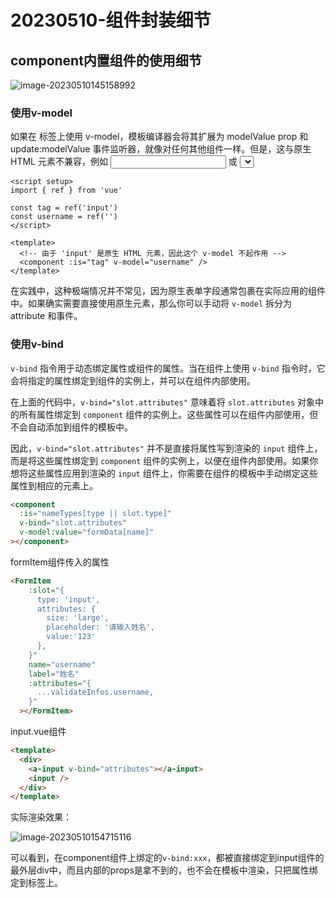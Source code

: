 # 20230510-组件封装细节

## component内置组件的使用细节

![image-20230510145158992](https://s2.loli.net/2023/05/10/dSEsZ5c2H4z697V.png)

### 使用v-model

如果在 <component> 标签上使用 v-model，模板编译器会将其扩展为 modelValue prop 和 update:modelValue 事件监听器，就像对任何其他组件一样。但是，这与原生 HTML 元素不兼容，例如 <input> 或 <select>。因此，在动态创建的原生元素上使用 v-model 将不起作用： 

```vue
<script setup>
import { ref } from 'vue'

const tag = ref('input')
const username = ref('')
</script>

<template>
  <!-- 由于 'input' 是原生 HTML 元素，因此这个 v-model 不起作用 -->
  <component :is="tag" v-model="username" />
</template>
```

在实践中，这种极端情况并不常见，因为原生表单字段通常包裹在实际应用的组件中。如果确实需要直接使用原生元素，那么你可以手动将 `v-model` 拆分为 attribute 和事件。

### 使用v-bind

`v-bind` 指令用于动态绑定属性或组件的属性。当在组件上使用 `v-bind` 指令时，它会将指定的属性绑定到组件的实例上，并可以在组件内部使用。

在上面的代码中，`v-bind="slot.attributes"` 意味着将 `slot.attributes` 对象中的所有属性绑定到 `component` 组件的实例上。这些属性可以在组件内部使用，但不会自动添加到组件的模板中。

因此，`v-bind="slot.attributes"` 并不是直接将属性写到渲染的 `input` 组件上，而是将这些属性绑定到 `component` 组件的实例上，以便在组件内部使用。如果你想将这些属性应用到渲染的 `input` 组件上，你需要在组件的模板中手动绑定这些属性到相应的元素上。

```html
<component
  :is="nameTypes[type || slot.type]"
  v-bind="slot.attributes"
  v-model:value="formData[name]"
></component>
```

formItem组件传入的属性

```html
<FormItem
    :slot="{
      type: 'input',
      attributes: {
        size: 'large',
        placeholder: '请输入姓名',
        value:'123'
      },
    }"
    name="username"
    label="姓名"
    :attributes="{
      ...validateInfos.username,
    }"
  ></FormItem>
```

input.vue组件

```html
<template>
  <div>
    <a-input v-bind="attributes"></a-input>
    <input />
  </div>
</template>
```

实际渲染效果：

![image-20230510154715116](https://s2.loli.net/2023/05/10/q5AyJfOZR763vzT.png)

可以看到，在component组件上绑定的`v-bind:xxx`，都被直接绑定到input组件的最外层div中，而且内部的props是拿不到的，也不会在模板中渲染，只把属性绑定到标签上。